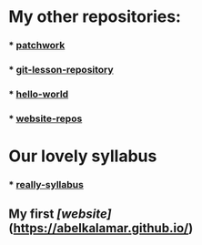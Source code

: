 # My other repositories:

### * [patchwork](https://github.com/abelkalamar/patchwork.git)

### * [git-lesson-repository](https://github.com/abelkalamar/git-lesson-repository.git)

### * [hello-world](https://github.com/abelkalamar/hello-world.git)

### * [website-repos](https://github.com/abelkalamar/abelkalamar.github.io.git)


# Our lovely syllabus

### * [really-syllabus](https://github.com/green-fox-academy/really-syllabus.git)

## My first _[website]_(https://abelkalamar.github.io/)

